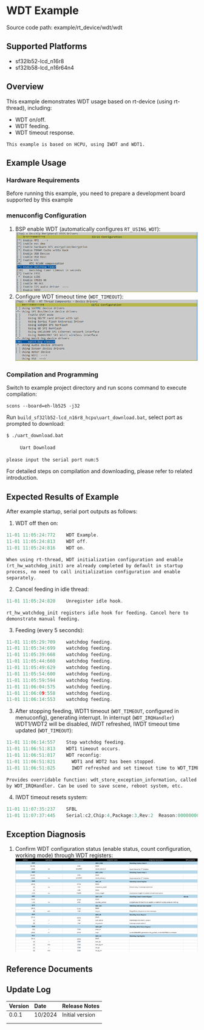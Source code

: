 # WDT Example

Source code path: example/rt_device/wdt/wdt

## Supported Platforms
<!-- Which boards and chip platforms are supported -->
+ sf32lb52-lcd_n16r8
+ sf32lb58-lcd_n16r64n4

## Overview
<!-- Example introduction -->
This example demonstrates WDT usage based on rt-device (using rt-thread), including:
+ WDT on/off.
+ WDT feeding.
+ WDT timeout response.
```{tip}
This example is based on HCPU, using IWDT and WDT1.
```

## Example Usage
<!-- Explain how to use the example, such as connecting which hardware pins to observe waveforms, compilation and programming can reference related documents.
For rt_device examples, also need to list configuration switches used in this example, such as PWM example using PWM1, need to enable PWM1 in onchip menu -->

### Hardware Requirements
Before running this example, you need to prepare a development board supported by this example

### menuconfig Configuration

1. BSP enable WDT (automatically configures `RT_USING_WDT`):
![BSP_USING_WDT](./assets/mc_bsp_using_wdt.png)
2. Configure WDT timeout time (`WDT_TIMEOUT`):
![BSP_USING_WDT](./assets/mc_wdt_timeout.png)

### Compilation and Programming
Switch to example project directory and run scons command to execute compilation:
```
scons --board=eh-lb525 -j32
```
Run `build_sf32lb52-lcd_n16r8_hcpu\uart_download.bat`, select port as prompted to download:
```
$ ./uart_download.bat

     Uart Download

please input the serial port num:5
```
For detailed steps on compilation and downloading, please refer to [](/quickstart/get-started.md) related introduction.

## Expected Results of Example
<!-- Explain example running results, such as which lights will turn on, what logs will be printed, to help users determine if example is running normally, running results can be explained step by step with code -->
After example startup, serial port outputs as follows:
1. WDT off then on:
```c
11-01 11:05:24:772    WDT Example.
11-01 11:05:24:813    WDT off.
11-01 11:05:24:816    WDT on.
```
```{tip}
When using rt-thread, WDT initialization configuration and enable (rt_hw_watchdog_init) are already completed by default in startup process, no need to call initialization configuration and enable separately.
```
2. Cancel feeding in idle thread:
```c
11-01 11:05:24:820    Unregister idle hook.
```
```{tip}
rt_hw_watchdog_init registers idle hook for feeding. Cancel here to demonstrate manual feeding.
```
3. Feeding (every 5 seconds):
```c
11-01 11:05:29:709    watchdog feeding.
11-01 11:05:34:699    watchdog feeding.
11-01 11:05:39:668    watchdog feeding.
11-01 11:05:44:660    watchdog feeding.
11-01 11:05:49:629    watchdog feeding.
11-01 11:05:54:600    watchdog feeding.
11-01 11:05:59:594    watchdog feeding.
11-01 11:06:04:575    watchdog feeding.
11-01 11:06:09:558    watchdog feeding.
11-01 11:06:14:553    watchdog feeding.
```
3. After stopping feeding, WDT1 timeout (`WDT_TIMEOUT`, configured in menuconfig), generating interrupt. In interrupt (`WDT_IRQHandler`) WDT1/WDT2 will be disabled, IWDT refreshed, IWDT timeout time updated (`WDT_TIMEOUT`):
```c
11-01 11:06:14:557    Stop watchdog feeding.
11-01 11:06:51:813    WDT1 timeout occurs.
11-01 11:06:51:817    WDT reconfig:
11-01 11:06:51:821      WDT1 and WDT2 has been stopped.
11-01 11:06:51:825      IWDT refreshed and set timeout time to WDT_TIMEOUT.
```
```{tip}
Provides overridable function: wdt_store_exception_information, called by WDT_IRQHandler. Can be used to save scene, reboot system, etc.
```
4. IWDT timeout resets system:
```c
11-01 11:07:35:237    SFBL
11-01 11:07:37:445    Serial:c2,Chip:4,Package:3,Rev:2  Reason:00000000
```


## Exception Diagnosis

1. Confirm WDT configuration status (enable status, count configuration, working mode) through WDT registers:
![WDT regmap](./assets/wdt_regmap.png)


## Reference Documents
<!-- For rt_device examples, rt-thread official website documentation provides detailed explanations, web links can be added here, for example, refer to RT-Thread's [RTC documentation](https://www.rt-thread.org/document/site/#/rt-thread-version/rt-thread-standard/programming-manual/device/rtc/rtc) -->

## Update Log
|Version |Date   |Release Notes |
|:---|:---|:---|
|0.0.1 |10/2024 |Initial version |
| | | |
| | | |